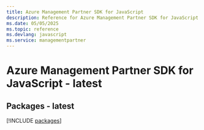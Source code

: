 ```yaml
---
title: Azure Management Partner SDK for JavaScript
description: Reference for Azure Management Partner SDK for JavaScript
ms.date: 05/05/2025
ms.topic: reference
ms.devlang: javascript
ms.service: managementpartner
---
```

# Azure Management Partner SDK for JavaScript - latest
## Packages - latest
[!INCLUDE [packages](management-partner-index.md)]